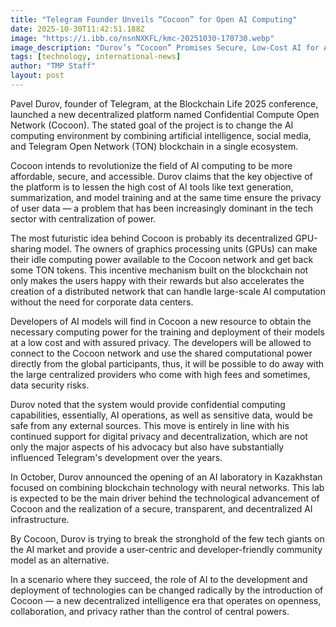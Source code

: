 ```yaml
---
title: "Telegram Founder Unveils “Cocoon” for Open AI Computing"
date: 2025-10-30T11:42:51.188Z
image: "https://i.ibb.co/nsnNXKFL/kmc-20251030-170730.webp"
image_description: "Durov’s “Cocoon” Promises Secure, Low-Cost AI for All"
tags: [technology, international-news]
author: "TMP Staff"
layout: post
---
```


Pavel‍‌‍‍‌‍‌‍‍‌ Durov, founder of Telegram, at the Blockchain Life 2025 conference, launched a new decentralized platform named Confidential Compute Open Network (Cocoon). The stated goal of the project is to change the AI computing environment by combining artificial intelligence, social media, and Telegram Open Network (TON) blockchain in a single ecosystem.

Cocoon intends to revolutionize the field of AI computing to be more affordable, secure, and accessible. Durov claims that the key objective of the platform is to lessen the high cost of AI tools like text generation, summarization, and model training and at the same time ensure the privacy of user data — a problem that has been increasingly dominant in the tech sector with centralization of power.

The most futuristic idea behind Cocoon is probably its decentralized GPU-sharing model. The owners of graphics processing units (GPUs) can make their idle computing power available to the Cocoon network and get back some TON tokens. This incentive mechanism built on the blockchain not only makes the users happy with their rewards but also accelerates the creation of a distributed network that can handle large-scale AI computation without the need for corporate data centers.

Developers of AI models will find in Cocoon a new resource to obtain the necessary computing power for the training and deployment of their models at a low cost and with assured privacy. The developers will be allowed to connect to the Cocoon network and use the shared computational power directly from the global participants, thus, it will be possible to do away with the large centralized providers who come with high fees and sometimes, data security risks.

Durov noted that the system would provide confidential computing capabilities, essentially, AI operations, as well as sensitive data, would be safe from any external sources. This move is entirely in line with his continued support for digital privacy and decentralization, which are not only the major aspects of his advocacy but also have substantially influenced Telegram's development over the years.

In October, Durov announced the opening of an AI laboratory in Kazakhstan focused on combining blockchain technology with neural networks. This lab is expected to be the main driver behind the technological advancement of Cocoon and the realization of a secure, transparent, and decentralized AI infrastructure.

By Cocoon, Durov is trying to break the stronghold of the few tech giants on the AI market and provide a user-centric and developer-friendly community model as an alternative.

In a scenario where they succeed, the role of AI to the development and deployment of technologies can be changed radically by the introduction of Cocoon — a new decentralized intelligence era that operates on openness, collaboration, and privacy rather than the control of central ‍‌‍‍‌‍‌‍‍‌powers.

